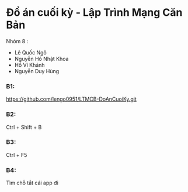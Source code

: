 # Đồ án cuối kỳ - Lập Trình Mạng Căn Bản
Nhóm 8 :
  - Lê Quốc Ngô
  - Nguyễn Hồ Nhật Khoa
  - Hồ Vỉ Khánh
  - Nguyễn Duy Hùng
### B1:
  https://github.com/lengo0951/LTMCB-DoAnCuoiKy.git
### B2:
  Ctrl + Shift + B
### B3:
  Ctrl + F5
### B4:
  Tìm chỗ tắt cái app đi
